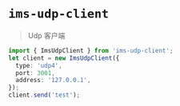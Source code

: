 # `ims-udp-client`

> Udp 客户端

```ts
import { ImsUdpClient } from 'ims-udp-client';
let client = new ImsUdpClient({
  type: 'udp4',
  port: 3001,
  address: '127.0.0.1',
});
client.send('test');
```
